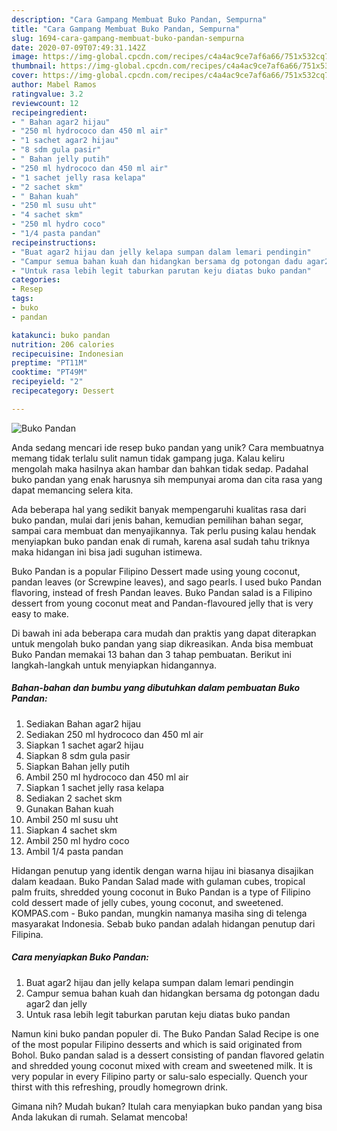 ```yaml
---
description: "Cara Gampang Membuat Buko Pandan, Sempurna"
title: "Cara Gampang Membuat Buko Pandan, Sempurna"
slug: 1694-cara-gampang-membuat-buko-pandan-sempurna
date: 2020-07-09T07:49:31.142Z
image: https://img-global.cpcdn.com/recipes/c4a4ac9ce7af6a66/751x532cq70/buko-pandan-foto-resep-utama.jpg
thumbnail: https://img-global.cpcdn.com/recipes/c4a4ac9ce7af6a66/751x532cq70/buko-pandan-foto-resep-utama.jpg
cover: https://img-global.cpcdn.com/recipes/c4a4ac9ce7af6a66/751x532cq70/buko-pandan-foto-resep-utama.jpg
author: Mabel Ramos
ratingvalue: 3.2
reviewcount: 12
recipeingredient:
- " Bahan agar2 hijau"
- "250 ml hydrococo dan 450 ml air"
- "1 sachet agar2 hijau"
- "8 sdm gula pasir"
- " Bahan jelly putih"
- "250 ml hydrococo dan 450 ml air"
- "1 sachet jelly rasa kelapa"
- "2 sachet skm"
- " Bahan kuah"
- "250 ml susu uht"
- "4 sachet skm"
- "250 ml hydro coco"
- "1/4 pasta pandan"
recipeinstructions:
- "Buat agar2 hijau dan jelly kelapa sumpan dalam lemari pendingin"
- "Campur semua bahan kuah dan hidangkan bersama dg potongan dadu agar2 dan jelly"
- "Untuk rasa lebih legit taburkan parutan keju diatas buko pandan"
categories:
- Resep
tags:
- buko
- pandan

katakunci: buko pandan 
nutrition: 206 calories
recipecuisine: Indonesian
preptime: "PT11M"
cooktime: "PT49M"
recipeyield: "2"
recipecategory: Dessert

---
```



![Buko Pandan](https://img-global.cpcdn.com/recipes/c4a4ac9ce7af6a66/751x532cq70/buko-pandan-foto-resep-utama.jpg)

Anda sedang mencari ide resep buko pandan yang unik? Cara membuatnya memang tidak terlalu sulit namun tidak gampang juga. Kalau keliru mengolah maka hasilnya akan hambar dan bahkan tidak sedap. Padahal buko pandan yang enak harusnya sih mempunyai aroma dan cita rasa yang dapat memancing selera kita.

Ada beberapa hal yang sedikit banyak mempengaruhi kualitas rasa dari buko pandan, mulai dari jenis bahan, kemudian pemilihan bahan segar, sampai cara membuat dan menyajikannya. Tak perlu pusing kalau hendak menyiapkan buko pandan enak di rumah, karena asal sudah tahu triknya maka hidangan ini bisa jadi suguhan istimewa.

Buko Pandan is a popular Filipino Dessert made using young coconut, pandan leaves (or Screwpine leaves), and sago pearls. I used buko Pandan flavoring, instead of fresh Pandan leaves. Buko Pandan salad is a Filipino dessert from young coconut meat and Pandan-flavoured jelly that is very easy to make.


Di bawah ini ada beberapa cara mudah dan praktis yang dapat diterapkan untuk mengolah buko pandan yang siap dikreasikan. Anda bisa membuat Buko Pandan memakai 13 bahan dan 3 tahap pembuatan. Berikut ini langkah-langkah untuk menyiapkan hidangannya.

<!--inarticleads1-->

##### Bahan-bahan dan bumbu yang dibutuhkan dalam pembuatan Buko Pandan:

1. Sediakan  Bahan agar2 hijau
1. Sediakan 250 ml hydrococo dan 450 ml air
1. Siapkan 1 sachet agar2 hijau
1. Siapkan 8 sdm gula pasir
1. Siapkan  Bahan jelly putih
1. Ambil 250 ml hydrococo dan 450 ml air
1. Siapkan 1 sachet jelly rasa kelapa
1. Sediakan 2 sachet skm
1. Gunakan  Bahan kuah
1. Ambil 250 ml susu uht
1. Siapkan 4 sachet skm
1. Ambil 250 ml hydro coco
1. Ambil 1/4 pasta pandan


Hidangan penutup yang identik dengan warna hijau ini biasanya disajikan dalam keadaan. Buko Pandan Salad made with gulaman cubes, tropical palm fruits, shredded young coconut in Buko Pandan is a type of Filipino cold dessert made of jelly cubes, young coconut, and sweetened. KOMPAS.com - Buko pandan, mungkin namanya masiha sing di telenga masyarakat Indonesia. Sebab buko pandan adalah hidangan penutup dari Filipina. 

<!--inarticleads2-->

##### Cara menyiapkan Buko Pandan:

1. Buat agar2 hijau dan jelly kelapa sumpan dalam lemari pendingin
1. Campur semua bahan kuah dan hidangkan bersama dg potongan dadu agar2 dan jelly
1. Untuk rasa lebih legit taburkan parutan keju diatas buko pandan


Namun kini buko pandan populer di. The Buko Pandan Salad Recipe is one of the most popular Filipino desserts and which is said originated from Bohol. Buko pandan salad is a dessert consisting of pandan flavored gelatin and shredded young coconut mixed with cream and sweetened milk. It is very popular in every Filipino party or salu-salo especially. Quench your thirst with this refreshing, proudly homegrown drink. 

Gimana nih? Mudah bukan? Itulah cara menyiapkan buko pandan yang bisa Anda lakukan di rumah. Selamat mencoba!

